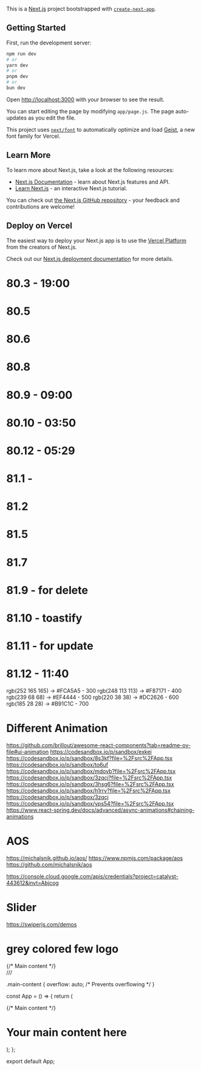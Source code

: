 This is a [Next.js](https://nextjs.org) project bootstrapped with [`create-next-app`](https://github.com/vercel/next.js/tree/canary/packages/create-next-app).

## Getting Started

First, run the development server:

```bash
npm run dev
# or
yarn dev
# or
pnpm dev
# or
bun dev
```

Open [http://localhost:3000](http://localhost:3000) with your browser to see the result.

You can start editing the page by modifying `app/page.js`. The page auto-updates as you edit the file.

This project uses [`next/font`](https://nextjs.org/docs/app/building-your-application/optimizing/fonts) to automatically optimize and load [Geist](https://vercel.com/font), a new font family for Vercel.

## Learn More

To learn more about Next.js, take a look at the following resources:

- [Next.js Documentation](https://nextjs.org/docs) - learn about Next.js features and API.
- [Learn Next.js](https://nextjs.org/learn) - an interactive Next.js tutorial.

You can check out [the Next.js GitHub repository](https://github.com/vercel/next.js) - your feedback and contributions are welcome!

## Deploy on Vercel

The easiest way to deploy your Next.js app is to use the [Vercel Platform](https://vercel.com/new?utm_medium=default-template&filter=next.js&utm_source=create-next-app&utm_campaign=create-next-app-readme) from the creators of Next.js.

Check out our [Next.js deployment documentation](https://nextjs.org/docs/app/building-your-application/deploying) for more details.


# 80.3 - 19:00
# 80.5
# 80.6
# 80.8
# 80.9 - 09:00
# 80.10 - 03:50
# 80.12 - 05:29
# 81.1 - 
# 81.2
# 81.5
# 81.7
# 81.9 - for delete
# 81.10 - toastify
# 81.11 - for update
# 81.12 - 11:40



rgb(252 165 165) → #FCA5A5 - 300
rgb(248 113 113) → #F87171 - 400
rgb(239 68 68) → #EF4444   - 500
rgb(220 38 38) → #DC2626   - 600
rgb(185 28 28) → #B91C1C   - 700


# Different Animation
https://github.com/brillout/awesome-react-components?tab=readme-ov-file#ui-animation
https://codesandbox.io/p/sandbox/exkei
https://codesandbox.io/p/sandbox/8s3kf?file=%2Fsrc%2FApp.tsx
https://codesandbox.io/p/sandbox/to6uf
https://codesandbox.io/p/sandbox/mdovb?file=%2Fsrc%2FApp.tsx
https://codesandbox.io/p/sandbox/3zqcj?file=%2Fsrc%2FApp.tsx
https://codesandbox.io/p/sandbox/3hsg6?file=%2Fsrc%2FApp.tsx
https://codesandbox.io/p/sandbox/h1rrv?file=%2Fsrc%2FApp.tsx
https://codesandbox.io/p/sandbox/3zqcj
https://codesandbox.io/p/sandbox/yps54?file=%2Fsrc%2FApp.tsx
https://www.react-spring.dev/docs/advanced/async-animations#chaining-animations

# AOS
https://michalsnik.github.io/aos/
https://www.npmjs.com/package/aos
https://github.com/michalsnik/aos

https://console.cloud.google.com/apis/credentials?project=catalyst-443612&invt=Abjcog

# Slider
https://swiperjs.com/demos

# grey colored few logo


<div className="flex flex-col min-h-screen">
  <main className="flex-grow"> {/* Main content */}</main> ///
  <Footer />
</div>

.main-content {
  overflow: auto; /* Prevents overflowing */
}

const App = () => {
  return (
    <div className="flex flex-col min-h-screen">
      <main className="flex-grow">
        {/* Main content */}
        <h1>Your main content here</h1>
      </main>
      <Footer />
    </div>
  );
};

export default App;
